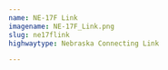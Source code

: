 ```yaml
---
name: NE-17F Link
imagename: NE-17F_Link.png
slug: ne17flink
highwaytype: Nebraska Connecting Link

---
```

